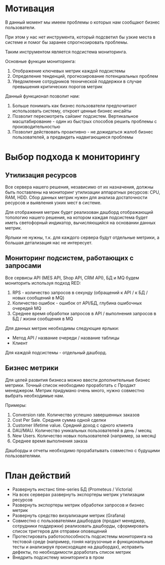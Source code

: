 # Мотивация
В данный момент мы имеем проблемы о которых нам сообщают бизнес пользователи.

При этом у нас нет инструмента, который подсветил бы узкие места в системе и помог бы заранее спрогнозировать проблемы.

Таким инструментом является подсистема мониторинга.

Основные функции мониторинга:

1. Отображение ключевых метрик каждой подсистемы
2. Определение тенденций, прогнозирование потенциальных проблем
3. Уведомление сотрудников технической поддержки в случае превышения критических порогов метрик

Данный функционал позволит нам:
1. Больше понимать как бизнес пользователи предпочитают использовать систему, откроет ценные бизнес инсайты
2. Позволит пересмотреть сайзинг подсистем. Вертикальное масштабирование - один из быстрых способов решить проблемы с производительностью
3. Позволит действовать проактивно - не дожидаться жалоб бизнес пользователей, а предвидеть надвигающиеся проблемы

# Выбор подхода к мониторингу

## Утилизация ресурсов
Все сервера нашего решения, независимо от их назначения, должны быть поставлены на мониторинг утилизации аппаратных ресурсов: CPU, RAM, HDD.
Сбор данных метрик нужен для анализа достаточности ресурсов и выявления узких мест в системе.

Для отображения метрик будет реализован дашборд отображающий топологию нашего решения, на котором каждая подсистема будет иметь светофорный индикатор, вычисляющийся на основании данных метрик.

Ярлыки не нужны, т.к. для каждого сервера будут отдельные метрики, а большая детализация нас не интересует.

## Мониторинг подсистем, работающих с запросами
Все сервисы API (MES API, Shop API, CRM API), БД и MQ будем мониторить используя подход RED:

1. RPS - количество запросов в секунду (обращений к API / к БД / новых сообщений в MQ)
2. Количество ошибок - ошибок от API/БД, глубина ошибочных очередей MQ
3. Среднее время обработки запросов в API / выполнения запросов в БД / жизни сообщения в MQ

Для данных метрик необходимы следующие ярлыки:
- Метод API / название очереди / название таблицы
- Клиент

Для каждой подсистемы - отдельный дашборд.

## Бизнес метрики
Для целей развития бизнеса можно ввести дополнительные бизнес метрики. Точный список необходимо проработать с Продакт менеджером. Метрик придумано очень много, нужно совместно выбрать необходимые нам.

Примеры:

1. Conversion rate. Количество успешно завершенных заказов
2. Cost Per Sale. Средняя сумма одной сделки
3. Customer lifetime value. Средний доход с одного клиента
4. DAU/MAU. Количество уникальных пользователей в день / месяц
5. New Users. Количество новых пользователей (например, за месяц)
6. Среднее время выполнения заказа

Дашборды и отчеты необходимо прорабатывать совместно с будущими пользователями.

# План действий

- Развернуть инстанс time-series БД (Prometeus / Victoria)
- На всех серверах развернуть экспортеры метрик утилизации ресурсов
- Развернуть экспортеры метрик обработки запросов и бизнес метрик
- Развернуть средство визуализации метрик (Grafana)
- Совместно с пользователями дашбордов (продакт менеджер, сотрудники поддержки) реализовать дашборды, сформировать список триггеров для отправки оповещений
- Протестировать работоспособность подсистемы мониторинга на тестовой среде (например, гоняя нагрузочные и функциональные тесты и анализируя происходящее на дашбордах), исправить дефекты, по необходимости доработать список метрик
- Внедрить подсистему мониторинга в пром